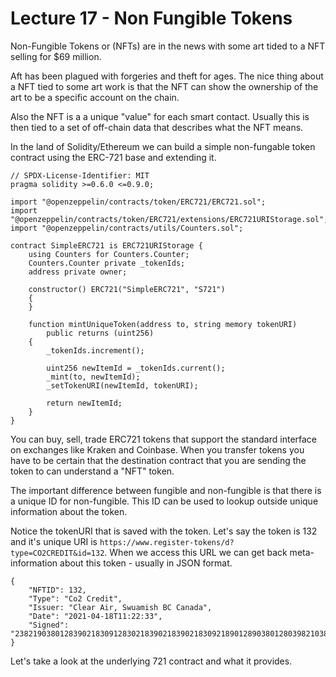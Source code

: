 














# Lecture 17 - Non Fungible Tokens

Non-Fungible Tokens or (NFTs) are in the news with some art tided
to a NFT selling for $69 million.

Aft has been plagued with forgeries and theft for ages.  The nice
thing about a NFT tied to some art work is that the NFT can show
the ownership of the art to be a specific account on the chain.

Also the NFT is a a unique "value" for each smart contact.
Usually this is then tied to a set of off-chain data
that describes what the NFT means.

In the land of Solidity/Ethereum we can build a simple non-fungable token 
contract using the ERC-721 base and extending it.

```
// SPDX-License-Identifier: MIT
pragma solidity >=0.6.0 <=0.9.0;

import "@openzeppelin/contracts/token/ERC721/ERC721.sol";
import "@openzeppelin/contracts/token/ERC721/extensions/ERC721URIStorage.sol";
import "@openzeppelin/contracts/utils/Counters.sol";

contract SimpleERC721 is ERC721URIStorage {
    using Counters for Counters.Counter;
    Counters.Counter private _tokenIds;
	address private owner;

    constructor() ERC721("SimpleERC721", "S721")
	{
	}

    function mintUniqueToken(address to, string memory tokenURI)
        public returns (uint256)	
    {
        _tokenIds.increment();

        uint256 newItemId = _tokenIds.current();
        _mint(to, newItemId);
        _setTokenURI(newItemId, tokenURI);

        return newItemId;
    }
}

```

You can buy, sell, trade ERC721 tokens that support the standard interface
on exchanges like Kraken and Coinbase.  When you transfer tokens you have to
be certain that the destination contract that you are sending the token to
can understand a "NFT" token.

The important difference between fungible and non-fungible is that there is
a unique ID for non-fungible.  This ID can be used to lookup outside unique
information about the token.

Notice the tokenURI that is saved with the token.  Let's say the token is 
132 and it's unique URI is
`https://www.register-tokens/d?type=CO2CREDIT&id=132`.
When we access this URL we can get back meta-information about this
token - usually in JSON format.

```
{
	"NFTID": 132,
	"Type": "Co2 Credit",
	"Issuer: "Clear Air, Swuamish BC Canada",
	"Date": "2021-04-18T11:22:33",
	"Signed": "23821903801283902183091283021839021839021830921890128903801280398210382103809123"
}
```

Let's take a look at the underlying 721 contract and what it provides.




